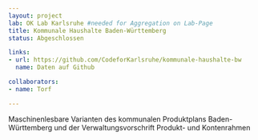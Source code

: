 ```yaml
---
layout: project
lab: OK Lab Karlsruhe #needed for Aggregation on Lab-Page
title: Kommunale Haushalte Baden-Württemberg
status: Abgeschlossen

links:
- url: https://github.com/CodeforKarlsruhe/kommunale-haushalte-bw
  name: Daten auf Github

collaborators:
- name: Torf

---
```


Maschinenlesbare Varianten des kommunalen Produktplans Baden-Württemberg und der Verwaltungsvorschrift Produkt- und Kontenrahmen

